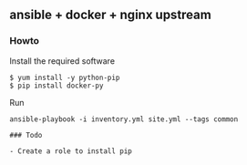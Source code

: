 ## ansible + docker + nginx upstream

### Howto

Install the required software

```
$ yum install -y python-pip
$ pip install docker-py
```

Run

```
ansible-playbook -i inventory.yml site.yml --tags common

### Todo

- Create a role to install pip
